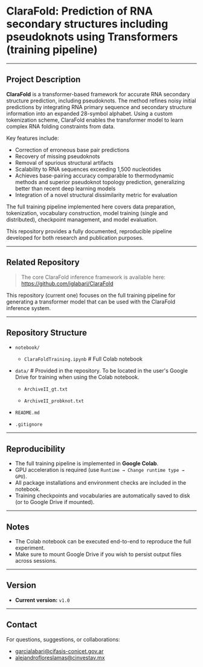 # ClaraFold: Prediction of RNA secondary structures including pseudoknots using Transformers (training pipeline)

---

## Project Description

**ClaraFold** is a transformer-based framework for accurate RNA secondary structure prediction, including pseudoknots. The method refines noisy initial predictions by integrating RNA primary sequence and secondary structure information into an expanded 28-symbol alphabet. Using a custom tokenization scheme, ClaraFold enables the transformer model to learn complex RNA folding constraints from data.

Key features include:

- Correction of erroneous base pair predictions
- Recovery of missing pseudoknots
- Removal of spurious structural artifacts
- Scalability to RNA sequences exceeding 1,500 nucleotides
- Achieves base-pairing accuracy comparable to thermodynamic methods and superior pseudoknot topology prediction, generalizing better than recent deep learning models
- Integration of a novel structural dissimilarity metric for evaluation

The full training pipeline implemented here covers data preparation, tokenization, vocabulary construction, model training (single and distributed), checkpoint management, and model evaluation.

This repository provides a fully documented, reproducible pipeline developed for both research and publication purposes.

---


## Related Repository

> The core ClaraFold inference framework is available here:
> https://github.com/iglabari/ClaraFold

This repository (current one) focuses on the full training pipeline for generating a transformer model that can be used with the ClaraFold inference system.

---

## Repository Structure

- `notebook/`
  - `ClaraFoldTraining.ipynb`   # Full Colab notebook

- `data/`   # Provided in the repository. To be located in the user's Google Drive for training when using the Colab notebook.
  - `ArchiveII_gt.txt`

  - `ArchiveII_probknot.txt`

- `README.md`

- `.gitignore`

---

## Reproducibility

- The full training pipeline is implemented in **Google Colab**.
- GPU acceleration is required (use `Runtime → Change runtime type → GPU`).
- All package installations and environment checks are included in the notebook.
- Training checkpoints and vocabularies are automatically saved to disk (or to Google Drive if mounted).

---

## Notes

- The Colab notebook can be executed end-to-end to reproduce the full experiment.
- Make sure to mount Google Drive if you wish to persist output files across sessions.

---

## Version

- **Current version:** `v1.0`

---

## Contact

For questions, suggestions, or collaborations:

- [garcialabari@cifasis-conicet.gov.ar](mailto:garcialabari@cifasis-conicet.gov.ar)
- [alejandrofloreslamas@cinvestav.mx](mailto:alejandrofloreslamas@cinvestav.mx)

